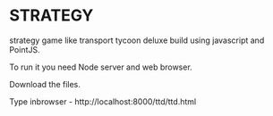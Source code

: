 # STRATEGY
strategy game like transport tycoon deluxe build using javascript and PointJS.

To run it you need Node server and web browser.

Download the files.

Type inbrowser - http://localhost:8000/ttd/ttd.html

